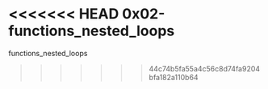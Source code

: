 <<<<<<< HEAD
0x02-functions_nested_loops
=======
functions_nested_loops
>>>>>>> 44c74b5fa55a4c56c8d74fa9204bfa182a110b64
